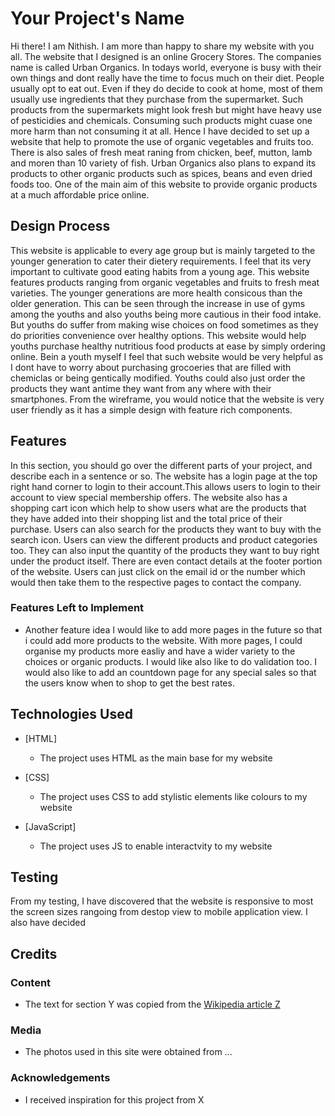 # Your Project's Name

Hi there! I am Nithish. I am more than happy to share my website with you all. The website that I designed is an online Grocery Stores. The companies name is called Urban Organics. In todays world, everyone is busy with their own things and dont really have the time to focus much on their diet. People usually opt to eat out. Even if they do decide to cook at home, most of them usually use ingredients that they purchase from the supermarket. Such products from the supermarkets might look fresh but might have heavy use of pesticidies and chemicals. Consuming such products might cuase one more harm than not consuming it at all. Hence I have decided to set up a website that help to promote the use of organic vegetables and fruits too. There is also sales of fresh meat raning from chicken, beef, mutton, lamb and moren than 10 variety of fish. Urban Organics also plans to expand its products to other organic products such as spices, beans and even dried foods too. One of the main aim of this website to provide organic products at a much affordable price online.

 
## Design Process
 
This website is applicable to every age group but is mainly targeted to the younger generation to cater their dietery requirements. I feel that its very important to cultivate good eating habits from a young age. This website features products ranging from organic vegetables and fruits to fresh meat varieties. The younger generations are more health consicous than the older  generation. This can be seen through the increase in use of gyms among the youths and also youths being more cautious in their food intake. But youths do suffer from making wise choices on food sometimes as they do priorities convenience over healthy options. This website would help youths purchase healthy nutritious food products at ease by simply ordering online. Bein a youth myself I feel that such website would be very helpful as I dont have to worry about purchasing grocoeries that are filled with chemiclas or being gentically modified. Youths could also just order the products they want antime they want from any where with their smartphones. From the wireframe, you would notice that the website is very user friendly as it has a simple design with feature rich components.

## Features

In this section, you should go over the different parts of your project, and describe each in a sentence or so.
The website has a login page at the top right hand corner to login to their account.This allows users to login to their account to view special membership offers.
The website also has a shopping cart icon which help to show users what are the products that they have added into their shopping list and the total price of their purchase. Users can also search for the products they want to buy with the search icon. Users can view the different products and product categories too. They can also input the quantity of the products they want to buy right under the product itself. There are even contact details at the footer portion of the website. Users can just click on the email id or the number which would then take them to the respective pages to contact the company.
 

### Features Left to Implement
- Another feature idea
I would like to add more pages in the future so that i could add more products to the website. With more pages, I could organise my products more easliy and have a wider variety to the choices or organic products. I would like also like to do validation too. I would also like to add an countdown page for any special sales so that the users know when to shop to get the best rates.
## Technologies Used


- [HTML]
    - The project uses HTML as the main base for my website

- [CSS]
    - The project uses CSS to add stylistic elements like colours to my website
    
- [JavaScript]
    - The project uses JS to enable interactvity to my website


## Testing

From my testing, I have discovered that the website is responsive to most the screen sizes rangoing from destop view to mobile application view. I also have decided 

## Credits

### Content
- The text for section Y was copied from the [Wikipedia article Z](https://en.wikipedia.org/wiki/Z)

### Media
- The photos used in this site were obtained from ...

### Acknowledgements

- I received inspiration for this project from X
